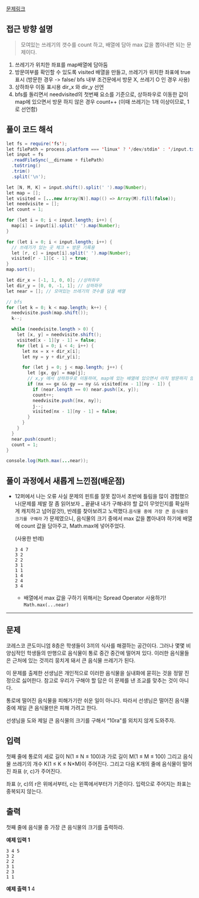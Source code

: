[문제링크](https://www.acmicpc.net/problem/1743)

## 접근 방향 설명

> 모여있는 쓰레기의 갯수를 count 하고, 배열에 담아 max 값을 뽑아내면 되는 문제이다.

1. 쓰레기가 위치한 좌표를 map배열에 담아둠
2. 방문여부를 확인할 수 있도록 visited 배열을 만들고, 쓰레기가 위치한 좌표에 true 표시 (방문한 경우 -> false/ bfs 내부 조건문에서 방문 X, 쓰레기 O 인 경우 사용)
3. 상하좌우 이동 표시용 dir_x 와 dir_y 선언
4. bfs를 돌리면서 needvisited의 첫번째 요소를 기준으로, 상하좌우로 이동한 값이 map에 있으면서 방문 하지 않은 경우 count++ (이때 쓰레기는 1개 이상이므로, 1로 선언함)

## 풀이 코드 해석

```java script
let fs = require('fs');
let filePath = process.platform === 'linux' ? '/dev/stdin' : '/input.txt';
let input = fs
  .readFileSync(__dirname + filePath)
  .toString()
  .trim()
  .split('\n');

let [N, M, K] = input.shift().split(' ').map(Number);
let map = [];
let visited = [...new Array(N)].map(() => Array(M).fill(false));
let needvisite = [];
let count = 1;

for (let i = 0; i < input.length; i++) {
  map[i] = input[i].split(' ').map(Number);
}

for (let i = 0; i < input.length; i++) {
  // 쓰레기가 있는 곳 체크 + 방문 기록용
  let [r, c] = input[i].split(' ').map(Number);
  visited[r - 1][c - 1] = true;
}
map.sort();

let dir_x = [-1, 1, 0, 0]; //상하좌우
let dir_y = [0, 0, -1, 1]; // 상하좌우
let near = []; // 모여있는 쓰레기의 갯수를 담을 배열

// bfs
for (let k = 0; k < map.length; k++) {
  needvisite.push(map.shift());
  k--;

  while (needvisite.length > 0) {
    let [x, y] = needvisite.shift();
    visited[x - 1][y - 1] = false;
    for (let i = 0; i < 4; i++) {
      let nx = x + dir_x[i];
      let ny = y + dir_y[i];

      for (let j = 0; j < map.length; j++) {
        let [gx, gy] = map[j];
        // x,y 에서 상하좌우로 이동하여, map에 있는 배열에 있으면서 아직 방문하지 않은 곳
        if (nx == gx && gy == ny && visited[nx - 1][ny - 1]) {
          if (near.length == 0) near.push([x, y]);
          count++;
          needvisite.push([nx, ny]);
          j--;
          visited[nx - 1][ny - 1] = false;
        }
      }
    }
  }
  near.push(count);
  count = 1;
}

console.log(Math.max(...near));
```

## 풀이 과정에서 새롭게 느낀점(배운점)

- 12퍼에서 나는 오류
  사실 문제의 핀트를 잘못 잡아서 초반에 틀림을 많이 경험했으나(문제를 제발 잘 좀 읽어보자 \_ 끝끝내 내가 구해내야 할 값이 무엇인지를 확실하게 캐치하고 넘어갈것!), 반례를 찾아보려고 노력했다.`음식물 중에 가장 큰 음식물의 크기를 구해라` 가 문제였으니, 음식물의 크기 중에서 max 값을 뽑아내야 하기에 배열에 count 값을 담아주고, Math.max에 넣어주었다.

  (사용한 반례)

  ```
  3 4 7
  3 2
  2 2
  3 1
  1 1
  1 4
  2 4
  3 4
  ```

  - 배열에서 max 값을 구하기 위해서는 Spread Operator 사용하기!
    `Math.max(...near)`

---

## 문제

코레스코 콘도미니엄 8층은 학생들이 3끼의 식사를 해결하는 공간이다. 그러나 몇몇 비양심적인 학생들의 만행으로 음식물이 통로 중간 중간에 떨어져 있다. 이러한 음식물들은 근처에 있는 것끼리 뭉치게 돼서 큰 음식물 쓰레기가 된다.

이 문제를 출제한 선생님은 개인적으로 이러한 음식물을 실내화에 묻히는 것을 정말 진정으로 싫어한다. 참고로 우리가 구해야 할 답은 이 문제를 낸 조교를 맞추는 것이 아니다.

통로에 떨어진 음식물을 피해가기란 쉬운 일이 아니다. 따라서 선생님은 떨어진 음식물 중에 제일 큰 음식물만은 피해 가려고 한다.

선생님을 도와 제일 큰 음식물의 크기를 구해서 “10ra"를 외치지 않게 도와주자.

## 입력

첫째 줄에 통로의 세로 길이 N(1 ≤ N ≤ 100)과 가로 길이 M(1 ≤ M ≤ 100) 그리고 음식물 쓰레기의 개수 K(1 ≤ K ≤ N×M)이 주어진다. 그리고 다음 K개의 줄에 음식물이 떨어진 좌표 (r, c)가 주어진다.

좌표 (r, c)의 r은 위에서부터, c는 왼쪽에서부터가 기준이다. 입력으로 주어지는 좌표는 중복되지 않는다.

## 출력

첫째 줄에 음식물 중 가장 큰 음식물의 크기를 출력하라.

**예제 입력 1**

```
3 4 5
3 2
2 2
3 1
2 3
1 1
```

**예제 출력 1**
4
